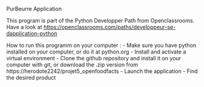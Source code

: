 PurBeurre Application

This program is part of the Python Developper Path from Openclassrooms. Have a look at https://openclassrooms.com/paths/developpeur-se-dapplication-python

How to run this programm on your computer :
	- Make sure you have python installed on your computer, or do it at python.org
	- Install and activate a virtual environment
	- Clone the github repository and install it on your computer with git, or download the .zip version from https://herodote2242/projet5_openfoodfacts
	- Launch the application
	- Find the desired product


